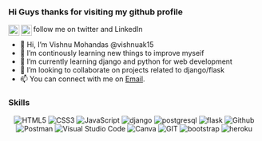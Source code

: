 ### Hi Guys thanks for visiting my github profile

follow me on twitter and LinkedIn
<a href="https://twitter.com/Vishnu_m115">
  <img align="left" alt="Abhishek Naidu | Twitter" width="22px" src="https://raw.githubusercontent.com/peterthehan/peterthehan/master/assets/twitter.svg" />
</a>
<a href="https://www.linkedin.com/in/vishnuak15/">
  <img align="left" alt="Abhishek's LinkedIN" width="22px" src="https://raw.githubusercontent.com/peterthehan/peterthehan/master/assets/linkedin.svg" />
</a>

- 👋 Hi, I’m Vishnu Mohandas @vishnuak15
- 👀 I’m continously learning new things to improve myseif
- 🌱 I’m currently learning django and python for web development
- 💞️ I’m looking to collaborate on projects related to django/flask
- 📫 You can connect with me on [Email](https://www.linkedin.com/in/debbiedann).

### Skills
<p align="center">
<img alt="HTML5" src="https://img.shields.io/badge/html5-%23fca9ae.svg?style=for-the-badge&logo=HTML5&logoColor=orange&color=white"/>
<img alt="CSS3" src="https://img.shields.io/badge/css3-%23ffd2ce.svg?style=for-the-badge&logo=css3&logoColor=blue&color=white"/>
<img alt="JavaScript" src="https://img.shields.io/badge/javascript-%23e4626b.svg?style=for-the-badge&logo=javascript&logoColor=yellow&color=white"/>
<img alt="django" src="https://img.shields.io/badge/django-%23f2ca61.svg?style=for-the-badge&logo=django&logoColor=darkgreen&color=white"/>
<img alt="postgresql" src="https://img.shields.io/badge/postgresql-%23f2ca61.svg?style=for-the-badge&logo=postgresql&logoColor=black&color=white"/>
<img alt="flask" src="https://img.shields.io/badge/flask-%23f2ca61.svg?style=for-the-badge&logo=flask&logoColor=black&color=white"/>
<img alt="Github" src="https://img.shields.io/badge/github-%23e4626b.svg?style=for-the-badge&logo=github&logoColor=140200&color=white"/>
<img alt="Postman" src="https://img.shields.io/badge/Postman-%23e4626b.svg?style=for-the-badge&logo=Postman&logoColor=orange&color=white"/>
<img alt="Visual Studio Code" src="https://img.shields.io/badge/Visual Studio Code-f2ca61.svg?style=for-the-badge&logo=visual-studio-code&logoColor=blue&color=white"/>
<img alt="Canva" src="https://img.shields.io/badge/Canva-f2ca61.svg?style=for-the-badge&logo=canva&logoColor=319DA0&color=white"/>
<img alt="GIT" src="https://img.shields.io/badge/git-f2ca61.svg?style=for-the-badge&logo=git&logoColor=orange&color=white"/>
<img alt="bootstrap" src="https://img.shields.io/badge/bootstrap-f2ca61.svg?style=for-the-badge&logo=bootstrap&logoColor=darkviolet&color=white"/>
<img alt="heroku" src="https://img.shields.io/badge/heroku-f2ca61.svg?style=for-the-badge&logo=heroku&logoColor=darkviolet&color=white"/>
</p>

<!---
vishnuak15/vishnuak15 is a ✨ special ✨ repository because its `README.md` (this file) appears on your GitHub profile.
You can click the Preview link to take a look at your changes.
--->
